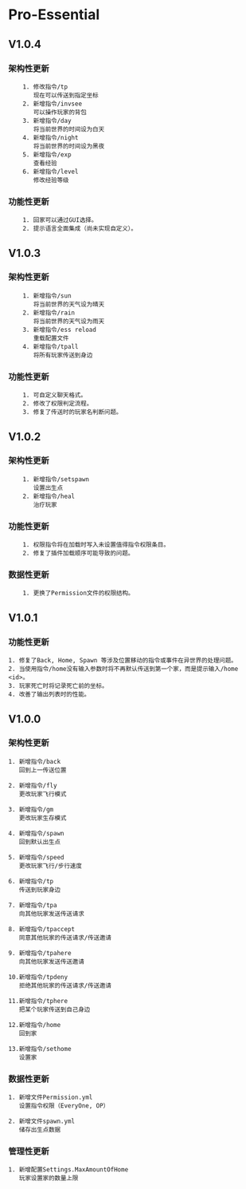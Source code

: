 # Pro-Essential

## V1.0.4

### 架构性更新
        1. 修改指令/tp
           现在可以传送到指定坐标
        2. 新增指令/invsee
           可以操作玩家的背包
        3. 新增指令/day
           将当前世界的时间设为白天
        4. 新增指令/night
           将当前世界的时间设为黑夜
        5. 新增指令/exp
           查看经验
        6. 新增指令/level
           修改经验等级

### 功能性更新
        1. 回家可以通过GUI选择。
        2. 提示语言全面集成（尚未实现自定义）。

## V1.0.3

### 架构性更新
        1. 新增指令/sun
           将当前世界的天气设为晴天
        2. 新增指令/rain
           将当前世界的天气设为雨天
        3. 新增指令/ess reload
           重载配置文件
        4. 新增指令/tpall
           将所有玩家传送到身边

### 功能性更新
        1. 可自定义聊天格式。
        2. 修改了权限判定流程。
        3. 修复了传送时的玩家名判断问题。

## V1.0.2

### 架构性更新
        1. 新增指令/setspawn
           设置出生点
        2. 新增指令/heal
           治疗玩家

### 功能性更新
        1. 权限指令将在加载时写入未设置值得指令权限条目。
        2. 修复了插件加载顺序可能导致的问题。

### 数据性更新
        1. 更换了Permission文件的权限结构。

## V1.0.1

### 功能性更新
	1. 修复了Back, Home, Spawn 等涉及位置移动的指令或事件在异世界的处理问题。
	2. 当使用指令/home没有输入参数时将不再默认传送到第一个家，而是提示输入/home <id>。
	3. 玩家死亡时将记录死亡前的坐标。
	4. 改善了输出列表时的性能。

## V1.0.0

### 架构性更新
	1. 新增指令/back
	   回到上一传送位置
		   
	2. 新增指令/fly
	   更改玩家飞行模式
		   
	3. 新增指令/gm
	   更改玩家生存模式
		   
	4. 新增指令/spawn
	   回到默认出生点
		   
	5. 新增指令/speed
	   更改玩家飞行/步行速度
		   
	6. 新增指令/tp
	   传送到玩家身边
		   
	7. 新增指令/tpa
	   向其他玩家发送传送请求
		   
	8. 新增指令/tpaccept
	   同意其他玩家的传送请求/传送邀请
		   
	9. 新增指令/tpahere
	   向其他玩家发送传送邀请
		   
	10.新增指令/tpdeny
	   拒绝其他玩家的传送请求/传送邀请
		   
	11.新增指令/tphere
	   把某个玩家传送到自己身边
		   
	12.新增指令/home
	   回到家
		   
	13.新增指令/sethome
	   设置家
	
### 数据性更新
	1. 新增文件Permission.yml
	   设置指令权限（EveryOne, OP）
		   
	2. 新增文件spawn.yml
	   储存出生点数据
	   
### 管理性更新
	1. 新增配置Settings.MaxAmountOfHome
	   玩家设置家的数量上限